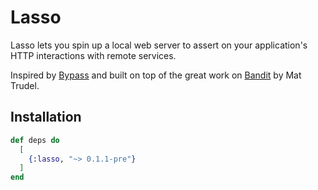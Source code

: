# Lasso

Lasso lets you spin up a local web server to assert on your application's HTTP interactions with remote services.

Inspired by [Bypass](https://github.com/PSPDFKit-labs/bypass) and built on top of the great work on [Bandit](https://github.com/mtrudel/bandit) by Mat Trudel.

## Installation

```elixir
def deps do
  [
    {:lasso, "~> 0.1.1-pre"}
  ]
end
```

